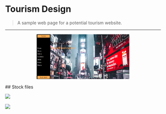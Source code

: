 # Tourism Design
> A sample web page for a potential tourism website.
***
<p align='center'>
  <img src="./tourism.png" width='300' />
</p>
## Stock files

[![](https://img.shields.io/badge/-Title%20Icon-29237d.svg?style=flat&colorA=0a0a0a)](https://www.favicon.cc/?action=icon&file_id=589610)

[![](https://img.shields.io/badge/-city%20icon-29237d.svg?style=flat&colorA=0a0a0a)](https://fontawesome.com/icons/city?style=solid)
